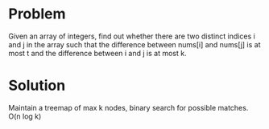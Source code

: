 Problem
===

Given an array of integers, find out whether there are two distinct indices i and j in the array such that the difference between nums[i] and nums[j] is at most t and the difference between i and j is at most k.

Solution
===

Maintain a treemap of max k nodes, binary search for possible matches. O(n log k)
